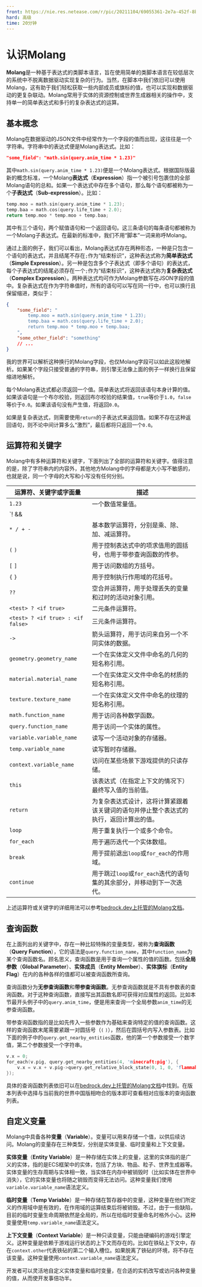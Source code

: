 ```yaml
---
front: https://nie.res.netease.com/r/pic/20211104/69055361-2e7a-452f-8b1a-f23e1262a03a.jpg
hard: 高级
time: 20分钟
---
```


# 认识Molang

**Molang**是一种基于表达式的类脚本语言，旨在使用简单的类脚本语言在较低层次的系统中不脱离数据驱动实现复杂的行为。当然，在脚本中我们依旧可以使用Molang，这有助于我们轻松获取一些内部成员或旗标的值，也可以实现和数据驱动的更复杂联动。Molang常用于实体的资源控制或世界生成器相关的操作中，支持单一的简单表达式和多行的复杂表达式的运算。

## 基本概念

Molang在数据驱动的JSON文件中经常作为一个字段的值而出现，这往往是一个字符串。字符串中的表达式便是Molang表达式。比如：

```json
"some_field": "math.sin(query.anim_time * 1.23)"
```

其中`math.sin(query.anim_time * 1.23)`便是一个Molang表达式。根据国际版最新的概念标准，一个Molang**表达式**（**Expression**）指一个被引号包裹住的全部Molang语句的总和。如果一个表达式中存在多个语句，那么每个语句都被称为一个**子表达式**（**Sub-expression**）。比如：

```cpp
temp.moo = math.sin(query.anim_time * 1.23);
temp.baa = math.cos(query.life_time + 2.0);
return temp.moo * temp.moo + temp.baa;
```

其中有三个语句，两个赋值语句和一个返回语句。这三条语句的每条语句都被称为一个Molang子表达式。在最新的标准中，我们不用“脚本”一词来称呼Molang。

通过上面的例子，我们可以看出，Molang表达式存在两种形态，一种是只包含一个语句的表达式，并且结尾不存在`;`作为“结束标识“，这种表达式称为**简单表达式**（**Simple Expression**）。另一种是包含多个子表达式（即多个语句）的表达式，每个子表达式的结尾必须存在一个`;`作为“结束标识“，这种表达式称为**复杂表达式**（**Complex Expression**）。两种表达式均可作为Molang参数写在JSON字段的值中。复杂表达式在作为字符串值时，所有的语句可以写在同一行中，也可以换行且保留缩进，类似于：

```json
{
    "some_field": "
        temp.moo = math.sin(query.anim_time * 1.23);
        temp.baa = math.cos(query.life_time + 2.0);
        return temp.moo * temp.moo + temp.baa;
    ",
    "some_other_field": "something"
    // ...
}
```

我的世界可以解析这种换行的Molang字段，也仅Molang字段可以如此这般地解析。如果某个字段只接受普通的字符串，则引擎无法像上面的例子一样换行且保留缩进地解析。

每个Molang表达式都必须返回一个值。简单表达式将返回该语句本身计算的值。如果该语句是一个布尔校验，则返回布尔校验的结果值，`true`等价于`1.0`，`false`等价于`0.0`。如果该语句没有产生值，将返回`0.0`。

如果是复杂表达式，则需要使用`return`的子表达式来返回值。如果不存在这种返回语句，则不论中间计算多么“激烈”，最后都将只返回一个`0.0`。

## 运算符和关键字

Molang中有多种运算符和关键字，下面列出了全部的运算符和关键字。值得注意的是，除了字符串内的内容外，其他地方Molang中的字母都是大小写不敏感的，也就是说，同一个字母的大写和小写没有任何分别。

| 运算符、关键字或字面量            | 描述                                                         |
| --------------------------------- | ------------------------------------------------------------ |
| `1.23`                            | 一个数值常量值。                                             |
| `! && || < <= >= >  == !=`        | 逻辑运算符，分别是非、与、或、小于、小于或等于、大于或等于、大于、等于、不等于运算符。 |
| `* / + -`                         | 基本数学运算符，分别是乘、除、加、减运算符。                 |
| `(` `)`                           | 用于控制表达式中的项求值用的圆括号，也用于带参查询函数的传参。 |
| `[` `]`                           | 用于访问数组的方括号。                                       |
| `{` `}`                           | 用于控制执行作用域的花括号。                                 |
| `??`                              | 空合并运算符，用于处理丢失的变量和过时的活动对象引用。       |
| `<test> ? <if true>`              | 二元条件运算符。                                             |
| `<test> ? <if true> : <if false>` | 三元条件运算符。                                             |
| `->`                              | 箭头运算符，用于访问来自另一个不同实体的数据。               |
| `geometry.geometry_name`          | 一个在实体定义文件中命名的几何的短名称引用。                 |
| `material.material_name`          | 一个在实体定义文件中命名的材质的短名称引用。                 |
| `texture.texture_name`            | 一个在实体定义文件中命名的纹理的短名称引用。                 |
| `math.function_name`              | 用于访问各种数学函数。                                       |
| `query.function_name`             | 用于访问一个实体的属性。                                     |
| `variable.variable_name`          | 读写一个活动对象的存储器。                                   |
| `temp.variable_name`              | 读写暂时存储器。                                             |
| `context.variable_name`           | 访问在某些场景下游戏提供的只读存储。                         |
| `this`                            | 该表达式（在指定上下文的情况下）最终写入值的当前值。         |
| `return`                          | 为复杂表达式设计，这将计算紧跟着该关键词的语句并停止整个表达式的执行，返回计算出的值。 |
| `loop`                            | 用于重复执行一个或多个命令。                                 |
| `for_each`                        | 用于遍历迭代一个实体数组。                                   |
| `break`                           | 用于提前退出`loop`或`for_each`的作用域。                     |
| `continue`                        | 用于跳过`loop`或`for_each`迭代的语句集的其余部分，并移动到下一次迭代。 |

上述运算符或关键字的详细用法可以参考[bedrock.dev上托管的Molang文档](https://bedrock.dev/zh/b/Molang)。

## 查询函数

在上面列出的关键字中，存在一种比较特殊的变量类型，被称为**查询函数**（**Query Function**），它的语法是`query.function_name`，其中`function_name`为某个查询函数名。顾名思义，查询函数是用于查询一个属性的值的函数。包括**全局参数**（**Global Parameter**）、**实体成员**（**Entity Member**）、**实体旗标**（**Entity Flag**）在内的各种各样的值都可以被查询函数所查询。

查询函数分为**无参查询函数**和**带参查询函数**。无参查询函数就是不具有参数表的查询函数。对于这种查询函数，直接写出其函数名即可获得对应属性的返回。比如本节最开头例子中的`query.anim_time`，便是用来查询一个全局参数`anim_time`的无参查询函数。

带参查询函数指的是比如先传入一些参数作为基础来查询特定的值的查询函数。这样的查询函数末尾需要紧跟一对圆括号（`(` `)`），然后在圆括号内写入参数表。比如下面的例子中的`query.get_nearby_entities`函数，他的第一个参数接受一个数字值，第二个参数接受一个字符串。

```cpp
v.x = 0;
for_each(v.pig, query.get_nearby_entities(4, 'minecraft:pig'), {
    v.x = v.x + v.pig->query.get_relative_block_state(0, 1, 0, 'flammable');
});
```

具体的查询函数列表依旧可以在[bedrock.dev上托管的Molang文档](https://bedrock.dev/zh/b/Molang)中找到。在版本列表中选择与当前我的世界中国版相吻合的版本即可查看相对应版本的查询函数列表。

## 自定义变量

Molang中具备各种**变量**（**Variable**）。变量可以用来存储一个值，以供后续访问。Molang的变量存在三种类型，分别是实体变量、临时变量和上下文变量。

**实体变量**（**Entity Variable**）是一种存储在实体上的变量，这里的实体指的是广义的实体，指的是ECS框架中的实体，包括了方块、物品、粒子、世界生成器等。实体变量的生存周期与实体相一致，当实体在内存中被销毁时（比如实体在世界中消失），它的实体变量也将随之销毁而变得无法访问。这种变量我们使用`variable.variable_name`语法定义。

**临时变量**（**Temp Variable**）是一种存储在暂存器中的变量，这种变量在他们所定义的作用域中是有效的，在作用域的运算结束后将被销毁。不过，由于一些缺陷，目前的临时变量生命周期依然是全局的，所以在给临时变量命名时格外小心。这种变量使用`temp.variable_name`语法定义。

**上下文变量**（**Context Variable**）是一种只读变量，只能由硬编码的游戏引擎定义。这种变量是依赖于游戏运行状态的上下文而存在的。比如在铁砧上下文中，存在`context.other`代表铁砧的第二个输入槽位。如果脱离了铁砧的环境，将不存在该变量。这种变量使用`context.variable_name`语法定义。

开发者可以灵活地自定义实体变量和临时变量，在合适的实机改写或访问各种变量的值，从而使开发事倍功半。